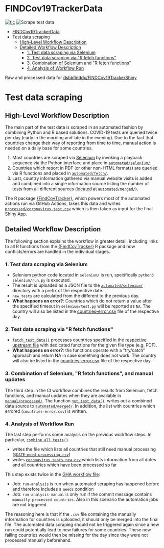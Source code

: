 # FINDCov19TrackerData

<!-- badges: start -->

[![tic](https://github.com/dsbbfinddx/data/workflows/tic/badge.svg?branch=master)](https://github.com/dsbbfinddx/data/actions)
![Scrape test data](https://github.com/dsbbfinddx/FINDCov19TrackerData/workflows/Scrape%20test%20data%20and%20push/badge.svg)

<!-- badges: end -->

- [FINDCov19TrackerData](#findcov19trackerdata)
- [Test data scraping](#test-data-scraping)
  - [High-Level Workflow Description](#high-level-workflow-description)
  - [Detailed Workflow Description](#detailed-workflow-description)
    - [1. Test data scraping via Selenium](#1-test-data-scraping-via-selenium)
    - [2. Test data scraping via "R fetch functions"](#2-test-data-scraping-via-r-fetch-functions)
    - [3. Combination of Selenium and "R fetch functions"](#3-combination-of-selenium-and-r-fetch-functions)
    - [4. Analysis of Workflow Run](#4-analysis-of-workflow-run)

Raw and processed data for [dsbbfinddx/FINDCov19TrackerShiny](https://github.com/dsbbfinddx/FINDCov19TrackerShiny)

# Test data scraping

## High-Level Workflow Description

The main part of the test data is scraped in an automated fashion by combining Python and R based solutions.
COVID-19 tests are queried twice per day (early in the morning and late in the evening).
Due to the fact that countries change their way of reporting from time to time, manual action is needed on a daily base for some countries.

1. Most countries are scraped via [Selenium](https://www.selenium.dev) by invoking a playback sequence via the Python interface and place in [`automated/selenium/`](https://github.com/dsbbfinddx/FINDCov19TrackerData/tree/master/automated/selenium).
2. Countries which report in PDF (or other non-HTML formats) are queried via R functions and placed in [`automated/fetch/`](https://github.com/dsbbfinddx/FINDCov19TrackerData/tree/master/automated/fetch).
3. Last, country information gathered via manual website visits is added and combined into a single information source listing the number of tests from all different sources (located at [`automated/merged/`](https://github.com/dsbbfinddx/FINDCov19TrackerData/tree/master/automated/merged)).

The R package [{FindCovTracker}](https://dsbbfinddx.github.io/FINDCov19Tracker/reference/index.html), which powers most of the automated actions run via GitHub Actions, takes this data and writes [`processed/coronavirus_test.csv`](https://github.com/dsbbfinddx/FINDCov19TrackerData/tree/selenium/processed) which is then taken as input for the final Shiny App.

## Detailed Workflow Description

The following section explains the workflow in greater detail, including links to all R functions from the [{FindCovTracker}](https://dsbbfinddx.github.io/FINDCov19Tracker/reference/index.html) R package and how conflicts/errors are handled in the individual stages.

### 1. Test data scraping via Selenium

- Selenium python code located in `selenium/` is run, specifically `python3 selenium/run.py` is executed.
- The result is uploaded as a JSON file to the [`automated/selenium/`](https://github.com/dsbbfinddx/FINDCov19TrackerData/tree/master/automated/selenium) directory with a prefix of the respective date.
- `new_tests` are calculated from the different to the previous day.
- **What happens on error?**: Countries which do not return a value after the specified timeout in `selenium/test.py` will be reported as `NA`.
  The country will also be listed in the [countries-error.csv](https://github.com/dsbbfinddx/FINDCov19TrackerData/tree/master/issues) file of the respective day.

### 2. Test data scraping via "R fetch functions"

- [`fetch_test_data()`](https://dsbbfinddx.github.io/FINDCov19Tracker/reference/fetch_test_data.html) processes countries specified in the [respective upstream file](https://github.com/dsbbfinddx/FINDCov19Tracker/blob/master/R/preprocess.R) with dedicated functions for the given file type (e.g. PDF).
- **What happens on error?**: the functions operate with a "try/catch" approach and return NA in case something does not work.
  The country will also be listed in the [countries-error.csv](https://github.com/dsbbfinddx/FINDCov19TrackerData/tree/master/issues) file of the respective day.

### 3. Combination of Selenium, "R fetch functions", and manual updates

The third step in the CI workflow combines the results from Selenium, fetch functions, and manual updates when they are available in [`manual/processed/`](https://github.com/dsbbfinddx/FINDCov19TrackerData/tree/master/manual/processed). The function [`get_test_data()`](https://dsbbfinddx.github.io/FINDCov19Tracker/reference/).
writes out a combined data source to [`automated/merged/`](https://github.com/dsbbfinddx/FINDCov19TrackerData/tree/master/automated/merged). In addition, the list with countries which errored (`countries-error.csv`) is written.

### 4. Analysis of Workflow Run

The last step performs some analysis on the previous workflow steps.
In particular, [`combine_all_tests()`](https://dsbbfinddx.github.io/FINDCov19Tracker/reference/combine_all_tests.html)

- writes the file which lists all countries that still need manual processing ([`$DATE-need-processing.csv`](https://github.com/dsbbfinddx/FINDCov19TrackerData/tree/master/manual/need-processing))
- writes [`coronavirus_tests_new.csv`](https://github.com/dsbbfinddx/FINDCov19TrackerData/blob/master/automated/coronavirus_tests_new.csv) which lists information from all dates and all countries which have been processed so far

This step exists twice in the [GHA workflow file](https://github.com/dsbbfinddx/FINDCov19TrackerData/blob/master/.github/workflows/automate-tests.yml):

- Job: `run-analysis` is run when automated scraping has happened before and therefore includes a `needs` condition
- Job: `run-analysis-manual` is only run if the commit message contains `manually processed countries`.
  Also in this scenario the automation jobs are not triggered.

The reasoning here is that if the `.csv` file containing the manually information for countries is uploaded, it should only be merged into the final file.
The automated data scraping should not be triggered again since a new run could potentially lead to new failures for some countries.
These new failing countries would then be missing for the day since they were not processed manually beforehand.

